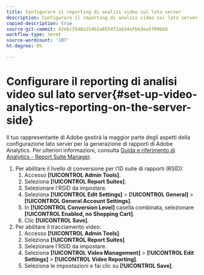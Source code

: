 ```yaml
---
title: Configurare il reporting di analisi video sul lato server
description: Configurare il reporting di analisi video sul lato server
copied-description: true
source-git-commit: 02ebc3548a254b2a6554f1ab34afbb3ea5f09bb8
workflow-type: tm+mt
source-wordcount: '107'
ht-degree: 0%

---
```


# Configurare il reporting di analisi video sul lato server{#set-up-video-analytics-reporting-on-the-server-side}

Il tuo rappresentante di Adobe gestirà la maggior parte degli aspetti della configurazione lato server per la generazione di rapporti di Adobe Analytics. Per ulteriori informazioni, consulta [Guida e riferimento di Analytics - Report Suite Manager](https://microsite.omniture.com/t2/help/en_US/reference/#Report_Suite_Manager).
1. Per abilitare il livello di conversione per l’ID suite di rapporti (RSID):
   1. Accesso **[!UICONTROL Admin Tools]**.
   1. Seleziona **[!UICONTROL Report Suites]**.
   1. Selezionare l&#39;RSID da impostare.
   1. Seleziona **[!UICONTROL Edit Settings]** > **[!UICONTROL General]** > **[!UICONTROL General Account Settings]**.
   1. In **[!UICONTROL Conversion Level]** casella combinata, selezionare **[!UICONTROL Enabled, no Shopping Cart]**.
   1. Clic **[!UICONTROL Save]**.
1. Per abilitare il tracciamento video:
   1. Accesso **[!UICONTROL Admin Tools]**.
   1. Seleziona **[!UICONTROL Report Suites]**
   1. Selezionare l&#39;RSID da impostare.
   1. Seleziona **[!UICONTROL Video Management]** > **[!UICONTROL Edit Settings]** > **[!UICONTROL Video Reporting]**.
   1. Seleziona le impostazioni e fai clic su **[!UICONTROL Save]**.
